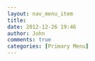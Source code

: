 ```yaml
---
layout: nav_menu_item
title: 
date: 2012-12-26 19:46
author: John
comments: true
categories: [Primary Menu]
---
```

 
